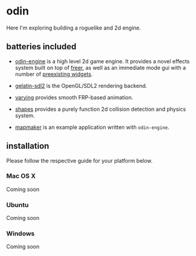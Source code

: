 odin
====
Here I'm exploring building a roguelike and 2d engine.

batteries included
------------------
* [odin-engine](https://github.com/schell/odin/tree/master/odin-engine) is a high
  level 2d game engine. It provides a novel effects system built on top of
  [freer](https://gitlab.com/queertypes/freer), as well as an immediate mode gui
  with a number of [preexisting widgets](https://github.com/schell/odin/tree/master/odin-engine/src/Odin/Engine/GUI).

* [gelatin-sdl2](https://github.com/schell/gelatin/tree/master/gelatin-sdl2)
  is the OpenGL/SDL2 rendering backend.

* [varying](https://github.com/schell/varying) provides smooth FRP-based
  animation.

* [shapes](https://github.com/ublubu/shapes) provides a purely function 2d
  collision detection and physics system.

* [mapmaker](https://github.com/schell/odin/blob/master/app/MapMaker.hs) is an
  example application written with `odin-engine`.

installation
------------
Please follow the respective guide for your platform below.

### Mac OS X
Coming soon

### Ubuntu
Coming soon

### Windows
Coming soon
